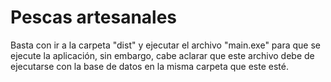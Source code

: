 # Pescas artesanales
Basta con ir a la carpeta "dist" y ejecutar el archivo "main.exe" para que se ejecute la aplicación, sin embargo, cabe aclarar que este archivo debe de ejecutarse con la base de datos en la misma carpeta que este esté.
